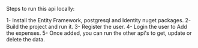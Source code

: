 Steps to run this api locally:

1- Install the Entity Framework, postgresql and Identity nuget packages.
2- Build the project and run it.
3- Register the user.
4- Login the user to Add the expenses.
5- Once added, you can run the other api's to get, update or delete the data.
